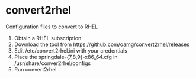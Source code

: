 # convert2rhel
Configuration files to convert to RHEL

1. Obtain a RHEL subscription
2. Download the tool from https://github.com/oamg/convert2rhel/releases
3. Edit /etc/convert2rhel.ini with your credentials
4. Place the springdale-{7,8,9}-x86_64.cfg in /usr/share/conver2rhel/configs
5. Run convert2rhel

